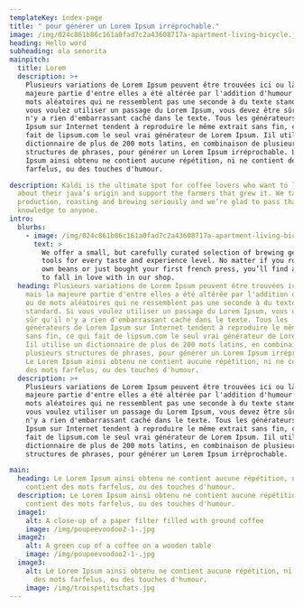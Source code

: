 ```yaml
---
templateKey: index-page
title: " pour générer un Lorem Ipsum irréprochable."
image: /img/024c861b86c161a0fad7c2a43608717a-apartment-living-bicycle.jpg
heading: Hello word
subheading: ola senorita
mainpitch:
  title: Lorem
  description: >+
    Plusieurs variations de Lorem Ipsum peuvent être trouvées ici ou là, mais la
    majeure partie d'entre elles a été altérée par l'addition d'humour ou de
    mots aléatoires qui ne ressemblent pas une seconde à du texte standard. Si
    vous voulez utiliser un passage du Lorem Ipsum, vous devez être sûr qu'il
    n'y a rien d'embarrassant caché dans le texte. Tous les générateurs de Lorem
    Ipsum sur Internet tendent à reproduire le même extrait sans fin, ce qui
    fait de lipsum.com le seul vrai générateur de Lorem Ipsum. Iil utilise un
    dictionnaire de plus de 200 mots latins, en combinaison de plusieurs
    structures de phrases, pour générer un Lorem Ipsum irréprochable. Le Lorem
    Ipsum ainsi obtenu ne contient aucune répétition, ni ne contient des mots
    farfelus, ou des touches d'humour.

description: Kaldi is the ultimate spot for coffee lovers who want to learn
  about their java’s origin and support the farmers that grew it. We take coffee
  production, roasting and brewing seriously and we’re glad to pass that
  knowledge to anyone.
intro:
  blurbs:
    - image: /img/024c861b86c161a0fad7c2a43608717a-apartment-living-bicycle.jpg
      text: >
        We offer a small, but carefully curated selection of brewing gear and
        tools for every taste and experience level. No matter if you roast your
        own beans or just bought your first french press, you’ll find a gadget
        to fall in love with in our shop.
  heading: Plusieurs variations de Lorem Ipsum peuvent être trouvées ici ou là,
    mais la majeure partie d'entre elles a été altérée par l'addition d'humour
    ou de mots aléatoires qui ne ressemblent pas une seconde à du texte
    standard. Si vous voulez utiliser un passage du Lorem Ipsum, vous devez être
    sûr qu'il n'y a rien d'embarrassant caché dans le texte. Tous les
    générateurs de Lorem Ipsum sur Internet tendent à reproduire le même extrait
    sans fin, ce qui fait de lipsum.com le seul vrai générateur de Lorem Ipsum.
    Iil utilise un dictionnaire de plus de 200 mots latins, en combinaison de
    plusieurs structures de phrases, pour générer un Lorem Ipsum irréprochable.
    Le Lorem Ipsum ainsi obtenu ne contient aucune répétition, ni ne contient
    des mots farfelus, ou des touches d'humour.
  description: >+
    Plusieurs variations de Lorem Ipsum peuvent être trouvées ici ou là, mais la
    majeure partie d'entre elles a été altérée par l'addition d'humour ou de
    mots aléatoires qui ne ressemblent pas une seconde à du texte standard. Si
    vous voulez utiliser un passage du Lorem Ipsum, vous devez être sûr qu'il
    n'y a rien d'embarrassant caché dans le texte. Tous les générateurs de Lorem
    Ipsum sur Internet tendent à reproduire le même extrait sans fin, ce qui
    fait de lipsum.com le seul vrai générateur de Lorem Ipsum. Iil utilise un
    dictionnaire de plus de 200 mots latins, en combinaison de plusieurs
    structures de phrases, pour générer un Lorem Ipsum irréprochable. 

main:
  heading: Le Lorem Ipsum ainsi obtenu ne contient aucune répétition, ni ne
    contient des mots farfelus, ou des touches d'humour.
  description: Le Lorem Ipsum ainsi obtenu ne contient aucune répétition, ni ne
    contient des mots farfelus, ou des touches d'humour.
  image1:
    alt: A close-up of a paper filter filled with ground coffee
    image: /img/poupeevoodoo2-1-.jpg
  image2:
    alt: A green cup of a coffee on a wooden table
    image: /img/poupeevoodoo2-1-.jpg
  image3:
    alt: Le Lorem Ipsum ainsi obtenu ne contient aucune répétition, ni ne contient
      des mots farfelus, ou des touches d'humour.
    image: /img/troispetitschats.jpg
---
```


